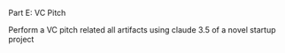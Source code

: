 Part E: VC Pitch

Perform a VC pitch related all artifacts using claude 3.5 of a novel startup project